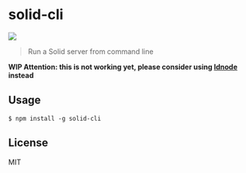 # solid-cli
[![](https://img.shields.io/badge/project-Solid-7C4DFF.svg?style=flat-square)](https://github.com/solid/solid)

> Run a Solid server from command line

**WIP Attention: this is not working yet, please consider using [ldnode](https://github.com/linkeddata/ldnode) instead**

## Usage

```
$ npm install -g solid-cli
```

## License

MIT

